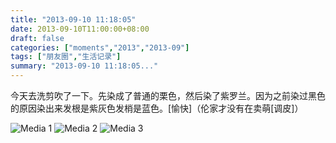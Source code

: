 ```yaml
---
title: "2013-09-10 11:18:05"
date: 2013-09-10T11:00:00+08:00
draft: false
categories: ["moments","2013","2013-09"]
tags: ["朋友圈","生活记录"]
summary: "2013-09-10 11:18:05..."
---
```


今天去洗剪吹了一下。先染成了普通的栗色，然后染了紫罗兰。因为之前染过黑色的原因染出来发根是紫灰色发梢是蓝色。[愉快]（伦家才没有在卖萌[调皮]）

![Media 1](/Moments/photos/2013-09-10/201309101118050.jpg)
![Media 2](/Moments/photos/2013-09-10/201309101118051.jpg)
![Media 3](/Moments/photos/2013-09-10/201309101118052.jpg)
